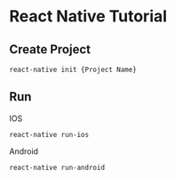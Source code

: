 # React Native Tutorial

## Create Project
```
react-native init {Project Name}
```

## Run
IOS
```
react-native run-ios
```
Android
```
react-native run-android
```